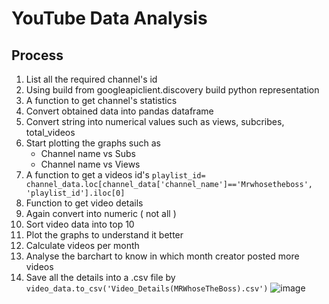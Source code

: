# YouTube Data Analysis

## Process
1. List all the required channel's id 
2. Using build from googleapiclient.discovery build python representation 
3. A function to get channel's statistics
4. Convert obtained data into pandas dataframe
5. Convert string into numerical values such as views, subcribes, total_videos 
6. Start plotting the graphs such as
    - Channel name vs Subs
    - Channel name vs Views
7. A function to get a videos id's 
```playlist_id= channel_data.loc[channel_data['channel_name']=='Mrwhosetheboss', 'playlist_id'].iloc[0]```
8. Function to get video details
9. Again convert into numeric ( not all )
10. Sort video data into top 10
11. Plot the graphs to understand it better
12. Calculate videos per month
13. Analyse the barchart to know in which month creator posted more videos
14. Save all the details into a .csv file by ```video_data.to_csv('Video_Details(MRWhoseTheBoss).csv')```
![image](https://github.com/vilasrhegde/youTubeDataAnalysis/assets/85540091/e1f4941c-4b4f-4f3d-89b9-16201911d3d9)
